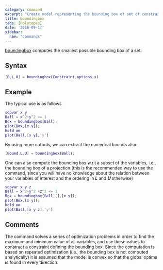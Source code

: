 ```yaml
---
category: command
excerpt: "Create model representing the bounding box of set of constraints"
title: boundingbox
tags: [Polytopes]
date: '2016-09-17'
sidebar:
  nav: "commands"
---
```


[boundingbox](/command/boundingbox) computes the smallest possible bounding box of a set.

## Syntax

````matlab
[B,L,U] = boundingbox(Constraint,options,x)
````

## Example
The typical use is as follows

````matlab
sdpvar x y
Ball = x^2+y^2 <= 1
Box = boundingbox(Ball);
plot(Box,[x y]);
hold on
plot(Ball,[x y],'y')
````

By using more outputs, we can extract the numerical bounds also

````matlab
[Bound,L,U] = boundingbox(Ball);
````

One can also compute the bounding box w.r.t a subset of the variables, i.e., the bounding box of a projection (this is the recommended way to use the command, since you will have no knowledge about the relation between your variables of interest and the ordering in ***L*** and ***U*** otherwise)

````matlab
sdpvar x y z
Ball = x^2+y^2 +z^2 <= 1
Box = boundingbox(Ball,[],[x y]);
plot(Box,[x y]);
hold on
plot(Ball,[x y z],'y')
````

## Comments

The command solves a series of optimization problems in order to find the maximum and minimum value of all variables, and use these values to construct a constraint defining the bounding box. Since the computation is based on repeated optimization (i.e., the bounding box is not computed analytically) it is assumed that the model is convex so that the global optima is found in every direction.
